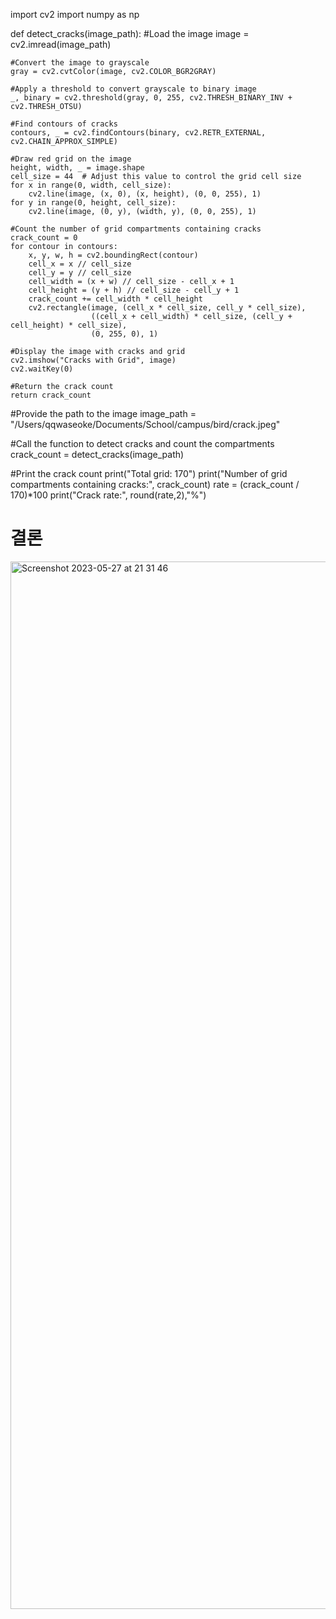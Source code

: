 import cv2
import numpy as np

def detect_cracks(image_path):
    #Load the image
    image = cv2.imread(image_path)
    
    #Convert the image to grayscale
    gray = cv2.cvtColor(image, cv2.COLOR_BGR2GRAY)
    
    #Apply a threshold to convert grayscale to binary image
    _, binary = cv2.threshold(gray, 0, 255, cv2.THRESH_BINARY_INV + cv2.THRESH_OTSU)
    
    #Find contours of cracks
    contours, _ = cv2.findContours(binary, cv2.RETR_EXTERNAL, cv2.CHAIN_APPROX_SIMPLE)
    
    #Draw red grid on the image
    height, width, _ = image.shape
    cell_size = 44  # Adjust this value to control the grid cell size
    for x in range(0, width, cell_size):
        cv2.line(image, (x, 0), (x, height), (0, 0, 255), 1)
    for y in range(0, height, cell_size):
        cv2.line(image, (0, y), (width, y), (0, 0, 255), 1)
    
    #Count the number of grid compartments containing cracks
    crack_count = 0
    for contour in contours:
        x, y, w, h = cv2.boundingRect(contour)
        cell_x = x // cell_size
        cell_y = y // cell_size
        cell_width = (x + w) // cell_size - cell_x + 1
        cell_height = (y + h) // cell_size - cell_y + 1
        crack_count += cell_width * cell_height
        cv2.rectangle(image, (cell_x * cell_size, cell_y * cell_size),
                      ((cell_x + cell_width) * cell_size, (cell_y + cell_height) * cell_size),
                      (0, 255, 0), 1)
    
    #Display the image with cracks and grid
    cv2.imshow("Cracks with Grid", image)
    cv2.waitKey(0)
    
    #Return the crack count
    return crack_count

#Provide the path to the image
image_path = "/Users/qqwaseoke/Documents/School/campus/bird/crack.jpeg"

#Call the function to detect cracks and count the compartments
crack_count = detect_cracks(image_path)

#Print the crack count
print("Total grid: 170")
print("Number of grid compartments containing cracks:", crack_count)
rate = (crack_count / 170)*100
print("Crack rate:", round(rate,2),"%")


# 결론
<img width="1676" alt="Screenshot 2023-05-27 at 21 31 46" src="https://github.com/QQWaseokE/Today-I-Learned/assets/127533265/c49d0cf0-97ce-41e5-b589-1d927d4929b3">
